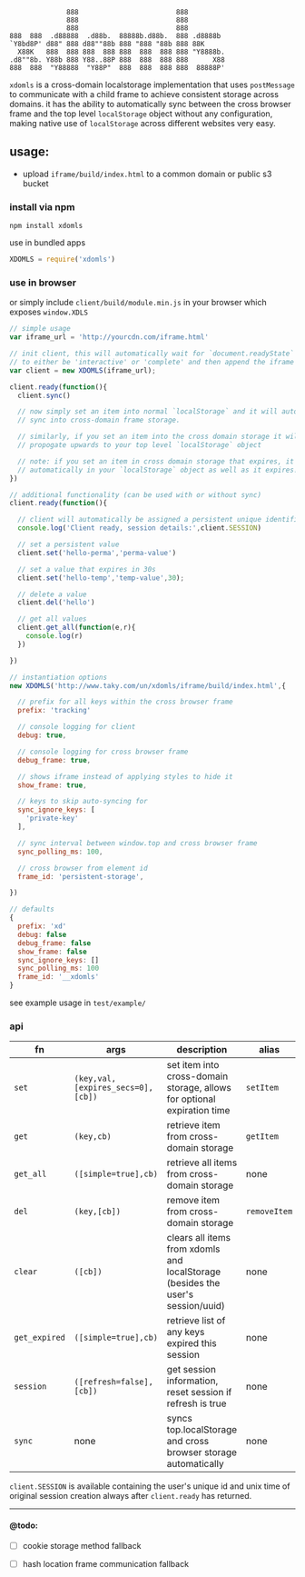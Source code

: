 ```
              888                        888
              888                        888
              888                        888
888  888  .d88888  .d88b.  88888b.d88b.  888 .d8888b
`Y8bd8P' d88" 888 d88""88b 888 "888 "88b 888 88K
  X88K   888  888 888  888 888  888  888 888 "Y8888b.
.d8""8b. Y88b 888 Y88..88P 888  888  888 888      X88
888  888  "Y88888  "Y88P"  888  888  888 888  88888P'
```

`xdomls` is a cross-domain localstorage implementation that uses `postMessage` to communicate with a child frame to achieve consistent
storage across domains. it has the ability to automatically sync between the cross browser frame and the top level `localStorage` object
without any configuration, making native use of `localStorage` across different websites very easy.

## usage:
- upload `iframe/build/index.html` to a common domain or public s3 bucket

### install via npm
```
npm install xdomls
```

use in bundled apps
```javascript
XDOMLS = require('xdomls')
```

### use in browser
or simply include `client/build/module.min.js` in your browser which exposes `window.XDLS`

```javascript
// simple usage
var iframe_url = 'http://yourcdn.com/iframe.html'

// init client, this will automatically wait for `document.readyState`
// to either be 'interactive' or 'complete' and then append the iframe
var client = new XDOMLS(iframe_url);

client.ready(function(){
  client.sync()

  // now simply set an item into normal `localStorage` and it will automatically
  // sync into cross-domain frame storage.

  // similarly, if you set an item into the cross domain storage it will automatically
  // propogate upwards to your top level `localStorage` object

  // note: if you set an item in cross domain storage that expires, it will also be removed
  // automatically in your `localStorage` object as well as it expires!
})
```

```javascript
// additional functionality (can be used with or without sync)
client.ready(function(){

  // client will automatically be assigned a persistent unique identifier
  console.log('Client ready, session details:',client.SESSION)

  // set a persistent value
  client.set('hello-perma','perma-value')

  // set a value that expires in 30s
  client.set('hello-temp','temp-value',30);

  // delete a value
  client.del('hello')

  // get all values
  client.get_all(function(e,r){
    console.log(r)
  })

})
```

```javascript
// instantiation options
new XDOMLS('http://www.taky.com/un/xdomls/iframe/build/index.html',{

  // prefix for all keys within the cross browser frame
  prefix: 'tracking'

  // console logging for client
  debug: true,

  // console logging for cross browser frame
  debug_frame: true,

  // shows iframe instead of applying styles to hide it
  show_frame: true,

  // keys to skip auto-syncing for
  sync_ignore_keys: [
    'private-key'
  ],

  // sync interval between window.top and cross browser frame
  sync_polling_ms: 100,

  // cross browser from element id
  frame_id: 'persistent-storage',

})

// defaults
{
  prefix: 'xd'
  debug: false
  debug_frame: false
  show_frame: false
  sync_ignore_keys: []
  sync_polling_ms: 100
  frame_id: '__xdomls'
}
```

see example usage in `test/example/`

### api
|fn|args|description|alias|
|-|-|-|-|
|`set`|`(key,val,[expires_secs=0],[cb])`|set item into cross-domain storage, allows for optional expiration time|`setItem`|
|`get`|`(key,cb)`|retrieve item from cross-domain storage|`getItem`|
|`get_all`|`([simple=true],cb)`|retrieve all items from cross-domain storage|none|
|`del`|`(key,[cb])`|remove item from cross-domain storage|`removeItem`|
|`clear`|`([cb])`|clears all items from xdomls and localStorage (besides the user's session/uuid)|none|
|`get_expired`|`([simple=true],cb)`|retrieve list of any keys expired this session|none|
|`session`|`([refresh=false],[cb])`|get session information, reset session if refresh is true|none|
|`sync`|none|syncs top.localStorage and cross browser storage automatically|none|


`client.SESSION` is available containing the user's unique id and unix time of original session creation always after `client.ready` has returned.

---

#### @todo:
- [ ] cookie storage method fallback
- [ ] hash location frame communication fallback

